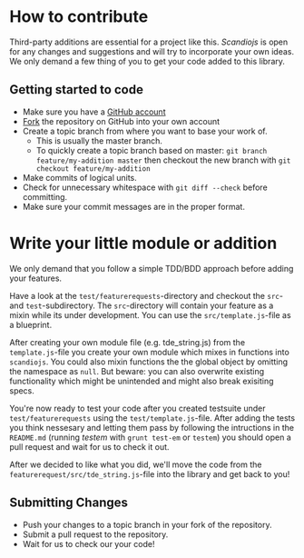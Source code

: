# How to contribute

Third-party additions are essential for a project like this. *Scandiojs* is open for any changes and suggestions and will try to incorporate your own ideas.
We only demand a few thing of you to get your code added to this library.

## Getting started to code

* Make sure you have a [GitHub account](https://github.com/signup/free)
* [Fork](https://github.com/scandio/scandiojs/fork) the repository on GitHub into your own account
* Create a topic branch from where you want to base your work of.
  * This is usually the master branch.
  * To quickly create a topic branch based on master: `git branch
    feature/my-addition master` then checkout the new branch with `git checkout feature/my-addition`
* Make commits of logical units.
* Check for unnecessary whitespace with `git diff --check` before committing.
* Make sure your commit messages are in the proper format.

# Write your little module or addition

We only demand that you follow a simple TDD/BDD approach before adding your features.

Have a look at the `test/featurerequests`-directory and checkout the `src`- and `test`-subdirectory. The `src`-directory will contain your feature as a mixin while its under development. You can use the `src/template.js`-file as a blueprint.

After creating your own module file (e.g. tde_string.js) from the `template.js`-file you create your own module which mixes in functions into `scandiojs`. You could also mixin functions the the global object by omitting the namespace as `null`. But beware: you can also overwrite existing functionality which might be unintended and might also break exisiting specs.

You're now ready to test your code after you created testsuite under `test/featurerequests` using the `test/template.js`-file. After adding the tests you think nessesary and letting them pass by following the intructions in the `README.md` (running *testem* with `grunt test-em` or `testem`) you should open a pull request and wait for us to check it out.

After we decided to like what you did, we'll move the code from the `featurerequest/src/tde_string.js`-file into the library and get back to you!

## Submitting Changes

* Push your changes to a topic branch in your fork of the repository.
* Submit a pull request to the repository.
* Wait for us to check our your code!
